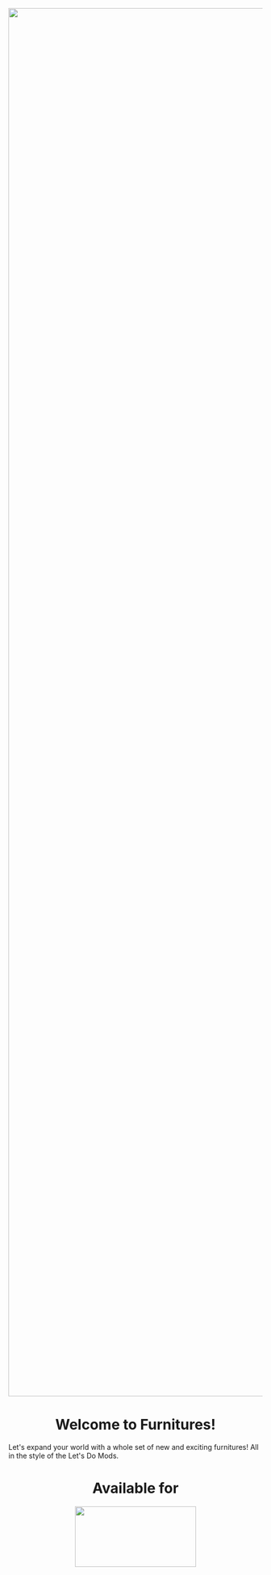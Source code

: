 <p align="center"><img src="https://imgur.com/GUqBfKT.png" width="2750"></p>

<h1 align="center">Welcome to Furnitures!</h1>

Let's expand your world with a whole set of new and exciting furnitures! All in the style of the Let's Do Mods. 


<h1 align="center">Available for</h1>
<p align="center"><img src="https://imgur.com/gREqi3m.png" width="240" height="120"></p>


